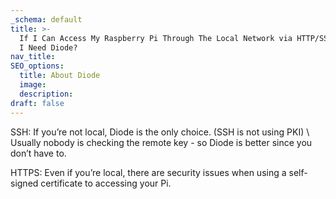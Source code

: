 ```yaml
---
_schema: default
title: >-
  If I Can Access My Raspberry Pi Through The Local Network via HTTP/SSH, Why Do
  I Need Diode?
nav_title:
SEO_options:
  title: About Diode
  image:
  description:
draft: false
---
```

SSH: If you’re not local, Diode is the only choice. (SSH is not using PKI) \\ Usually nobody is checking the remote key - so Diode is better since you don’t have to.

HTTPS: Even if you’re local, there are security issues when using a self-signed certificate to accessing your Pi.